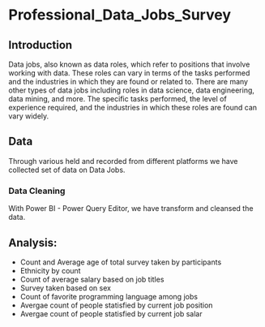 # Professional_Data_Jobs_Survey
## Introduction
Data jobs, also known as data roles, which refer to positions that involve working with data. These roles can vary in terms of the tasks performed and the industries in which they are found or related to. There are many other types of data jobs including roles in data science, data engineering, data mining, and more. The specific tasks performed, the level of experience required, and the industries in which these roles are found can vary widely.
## Data
Through various held and recorded from different platforms we have collected set of data on Data Jobs.
### Data Cleaning
With Power BI - Power Query Editor, we have transform and cleansed the data.
## Analysis:
- Count and Average age of total survey taken by participants
- Ethnicity by count
- Count of average salary based on job titles
- Survey taken based on sex
- Count of favorite programming language among jobs
- Avergae count of people statisfied by current job position
- Avergae count of people statisfied by current job salar
